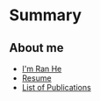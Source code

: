 # Summary

## About me

* [I'm Ran He](INTRO.md)
* [Resume](resume.md)
* [List of Publications](pub.md)
